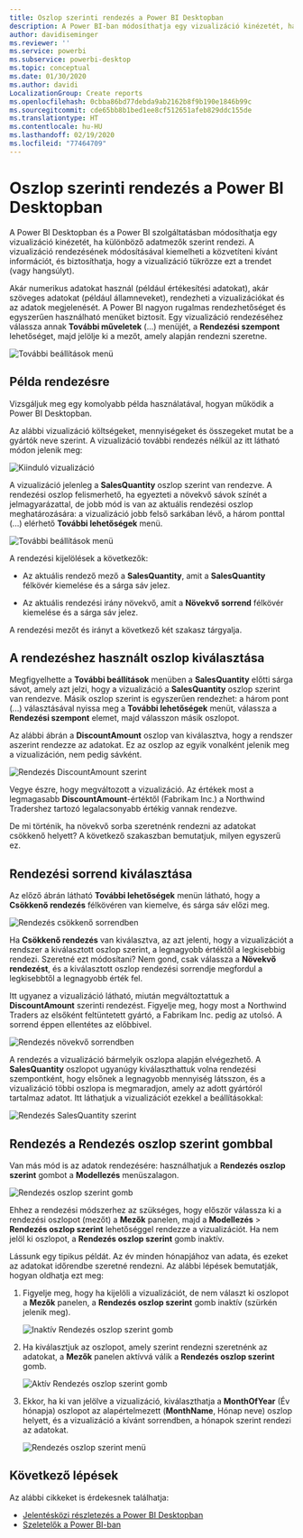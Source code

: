 ```yaml
---
title: Oszlop szerinti rendezés a Power BI Desktopban
description: A Power BI-ban módosíthatja egy vizualizáció kinézetét, ha különböző adatmezők szerint rendezi.
author: davidiseminger
ms.reviewer: ''
ms.service: powerbi
ms.subservice: powerbi-desktop
ms.topic: conceptual
ms.date: 01/30/2020
ms.author: davidi
LocalizationGroup: Create reports
ms.openlocfilehash: 0cbba86bd77debda9ab2162b8f9b190e1846b99c
ms.sourcegitcommit: cde65bb8b1bed1ee8cf512651afeb829ddc155de
ms.translationtype: HT
ms.contentlocale: hu-HU
ms.lasthandoff: 02/19/2020
ms.locfileid: "77464709"
---
```

# <a name="sort-by-column-in-power-bi-desktop"></a>Oszlop szerinti rendezés a Power BI Desktopban
A Power BI Desktopban és a Power BI szolgáltatásban módosíthatja egy vizualizáció kinézetét, ha különböző adatmezők szerint rendezi. A vizualizáció rendezésének módosításával kiemelheti a közvetíteni kívánt információt, és biztosíthatja, hogy a vizualizáció tükrözze ezt a trendet (vagy hangsúlyt).

Akár numerikus adatokat használ (például értékesítési adatokat), akár szöveges adatokat (például államneveket), rendezheti a vizualizációkat és az adatok megjelenését. A Power BI nagyon rugalmas rendezhetőséget és egyszerűen használható menüket biztosít. Egy vizualizáció rendezéséhez válassza annak **További műveletek** (...) menüjét, a **Rendezési szempont** lehetőséget, majd jelölje ki a mezőt, amely alapján rendezni szeretne.

![További beállítások menü](media/desktop-sort-by-column/sortbycolumn_2.png)

## <a name="sorting-example"></a>Példa rendezésre
Vizsgáljuk meg egy komolyabb példa használatával, hogyan működik a Power BI Desktopban.

Az alábbi vizualizáció költségeket, mennyiségeket és összegeket mutat be a gyártók neve szerint. A vizualizáció további rendezés nélkül az itt látható módon jelenik meg:

![Kiinduló vizualizáció](media/desktop-sort-by-column/sortbycolumn_1.png)

A vizualizáció jelenleg a **SalesQuantity** oszlop szerint van rendezve. A rendezési oszlop felismerhető, ha egyezteti a növekvő sávok színét a jelmagyarázattal, de jobb mód is van az aktuális rendezési oszlop meghatározására: a vizualizáció jobb felső sarkában lévő, a három ponttal (...) elérhető **További lehetőségek** menü.

![További beállítások menü](media/desktop-sort-by-column/sortbycolumn_2.png)

A rendezési kijelölések a következők:

* Az aktuális rendező mező a **SalesQuantity**, amit a **SalesQuantity** félkövér kiemelése és a sárga sáv jelez. 

* Az aktuális rendezési irány növekvő, amit a **Növekvő sorrend** félkövér kiemelése és a sárga sáv jelez.

A rendezési mezőt és irányt a következő két szakasz tárgyalja.

## <a name="select-which-column-to-use-for-sorting"></a>A rendezéshez használt oszlop kiválasztása
Megfigyelhette a **További beállítások** menüben a **SalesQuantity** előtti sárga sávot, amely azt jelzi, hogy a vizualizáció a **SalesQuantity** oszlop szerint van rendezve. Másik oszlop szerint is egyszerűen rendezhet: a három pont (...) választásával nyissa meg a **További lehetőségek** menüt, válassza a **Rendezési szempont** elemet, majd válasszon másik oszlopot.

Az alábbi ábrán a **DiscountAmount** oszlop van kiválasztva, hogy a rendszer aszerint rendezze az adatokat. Ez az oszlop az egyik vonalként jelenik meg a vizualizáción, nem pedig sávként. 

![Rendezés DiscountAmount szerint](media/desktop-sort-by-column/sortbycolumn_3.png)

Vegye észre, hogy megváltozott a vizualizáció. Az értékek most a legmagasabb **DiscountAmount**-értéktől (Fabrikam Inc.) a Northwind Tradershez tartozó legalacsonyabb értékig vannak rendezve. 

De mi történik, ha növekvő sorba szeretnénk rendezni az adatokat csökkenő helyett? A következő szakaszban bemutatjuk, milyen egyszerű ez.

## <a name="select-the-sort-order"></a>Rendezési sorrend kiválasztása
Az előző ábrán látható **További lehetőségek** menün látható, hogy a **Csökkenő rendezés** félkövéren van kiemelve, és sárga sáv előzi meg.

![Rendezés csökkenő sorrendben](media/desktop-sort-by-column/sortbycolumn_4.png)

Ha **Csökkenő rendezés** van kiválasztva, az azt jelenti, hogy a vizualizációt a rendszer a kiválasztott oszlop szerint, a legnagyobb értéktől a legkisebbig rendezi. Szeretné ezt módosítani? Nem gond, csak válassza a **Növekvő rendezést**, és a kiválasztott oszlop rendezési sorrendje megfordul a legkisebbtől a legnagyobb érték fel.

Itt ugyanez a vizualizáció látható, miután megváltoztattuk a **DiscountAmount** szerinti rendezést. Figyelje meg, hogy most a Northwind Traders az elsőként feltüntetett gyártó, a Fabrikam Inc. pedig az utolsó. A sorrend éppen ellentétes az előbbivel.

![Rendezés növekvő sorrendben](media/desktop-sort-by-column/sortbycolumn_5.png)

A rendezés a vizualizáció bármelyik oszlopa alapján elvégezhető. A **SalesQuantity** oszlopot ugyanúgy kiválaszthattuk volna rendezési szempontként, hogy elsőnek a legnagyobb mennyiség látsszon, és a vizualizáció többi oszlopa is megmaradjon, amely az adott gyártóról tartalmaz adatot. Itt láthatjuk a vizualizációt ezekkel a beállításokkal:

![Rendezés SalesQuantity szerint](media/desktop-sort-by-column/sortbycolumn_6.png)

## <a name="sort-using-the-sort-by-column-button"></a>Rendezés a Rendezés oszlop szerint gombbal
Van más mód is az adatok rendezésére: használhatjuk a **Rendezés oszlop szerint** gombot a **Modellezés** menüszalagon.

![Rendezés oszlop szerint gomb](media/desktop-sort-by-column/sortbycolumn_8.png)

Ehhez a rendezési módszerhez az szükséges, hogy először válassza ki a rendezési oszlopot (mezőt) a **Mezők** panelen, majd a **Modellezés** > **Rendezés oszlop szerint** lehetőséggel rendezze a vizualizációt. Ha nem jelöl ki oszlopot, a **Rendezés oszlop szerint** gomb inaktív.

Lássunk egy tipikus példát. Az év minden hónapjához van adata, és ezeket az adatokat időrendbe szeretné rendezni. Az alábbi lépések bemutatják, hogyan oldhatja ezt meg:

1. Figyelje meg, hogy ha kijelöli a vizualizációt, de nem választ ki oszlopot a **Mezők** panelen, a **Rendezés oszlop szerint** gomb inaktív (szürkén jelenik meg).
   
   ![Inaktív Rendezés oszlop szerint gomb](media/desktop-sort-by-column/sortbycolumn_9.png)

2. Ha kiválasztjuk az oszlopot, amely szerint rendezni szeretnénk az adatokat, a **Mezők** panelen aktívvá válik a **Rendezés oszlop szerint** gomb.
   
   ![Aktív Rendezés oszlop szerint gomb](media/desktop-sort-by-column/sortbycolumn_10.png)
3. Ekkor, ha ki van jelölve a vizualizáció, kiválaszthatja a **MonthOfYear** (Év hónapja) oszlopot az alapértelmezett (**MonthName**, Hónap neve) oszlop helyett, és a vizualizáció a kívánt sorrendben, a hónapok szerint rendezi az adatokat.
   
   ![Rendezés oszlop szerint menü](media/desktop-sort-by-column/sortbycolumn_11.png)


<!---
This functionality is no longer active. Jan 2020

## Getting back to default column for sorting
You can sort by any column you'd like, but there may be times when you want the visual to return to its default sorting column. No problem. For a visual that has a sort column selected, open the **More options** menu and select that column again, and the visualization returns to its default sort column.

For example, here's our previous chart:

![Initial visualization](media/desktop-sort-by-column/sortbycolumn_6.png)

When we go back to the menu and select **SalesQuantity** again, the visual defaults to being ordered alphabetically by **Manufacturer**, as shown in the following image.

![Default sort order](media/desktop-sort-by-column/sortbycolumn_7.png)

With so many options for sorting your visuals, creating just the chart or image you want is easy.
--->

## <a name="next-steps"></a>Következő lépések

Az alábbi cikkeket is érdekesnek találhatja:

* [Jelentésközi részletezés a Power BI Desktopban](desktop-cross-report-drill-through.md)
* [Szeletelők a Power BI-ban](visuals/power-bi-visualization-slicers.md)

